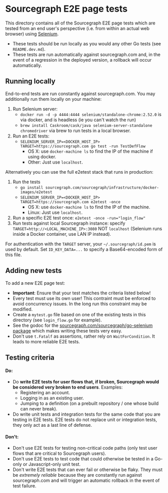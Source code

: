 # Sourcegraph E2E page tests

This directory contains all of the Sourcegraph E2E page tests which are tested
from an end user's perspective (i.e. from within an actual web browser) using
[Selenium](http://www.seleniumhq.org/).

- These tests should be run locally as you would any other Go tests (see `README.dev.md`).
- These tests are run automatically against sourcegraph.com and, in the event of
  a regression in the deployed version, a rollback will occur automatically.

## Running locally

End-to-end tests are run constantly against sourcegraph.com.
You may additionally run them locally on your machine:

1. Run Selenium server:
    - `docker run -d -p 4444:4444 selenium/standalone-chrome:2.52.0` is via
      docker, and is headless (ie you can't watch the run)
    - `brew install Caskroom/cask/java selenium-server-standalone
      chromedriver` via brew to run tests in a local browser.
2. Run an E2E tests:
    - `SELENIUM_SERVER_IP=<DOCKER_HOST_IP> TARGET=https://sourcegraph.com go test -run TestDefFlow`
        - OS X: use `docker-machine ls` to find the IP of the machine if using docker.
        - Other: Just use `localhost`.

Alternatively you can use the full e2etest stack that runs in production:
1. Run the tests
    - `go install sourcegraph.com/sourcegraph/infrastructure/docker-images/e2etest`
    - `SELENIUM_SERVER_IP=<DOCKER_HOST_IP> TARGET=https://sourcegraph.com e2etest -once`
        - OS X: use `docker-machine ls` to find the IP of the machine.
        - Linux: Just use `localhost`.
2. Run a specific E2E test once: `e2etest -once -run="login_flow"`
3. Run tests against local Sourcegraph instance: specify `TARGET=http://<LOCAL_MACHINE_IP>:3080` NOT `localhost` (Selenium runs inside a Docker container, use LAN IP instead).

For authentication with the `TARGET` server, your `~/.sourcegraph/id.pem` is used by default. Set `ID_KEY_DATA=...` to specify a Base64-encoded form of this file.

## Adding new tests

To add a new E2E page test:

- **Important**: Ensure that your test matches the criteria listed below!
- Every test must use its own user! This contraint must be enforced to avoid
  concurrency issues. In the long run this constraint may be modified.
- Create a `mytest.go` file based on one of the existing tests in this directory
  (see `login_flow.go` for example).
- See the godoc for the [sourcegraph.com/sourcegraph/go-selenium package](https://godoc.org/sourcegraph.com/sourcegraph/go-selenium)
  which makes writing these tests very easy.
- Don't use `t.Fatalf` as assertions, rather rely on `WaitForCondition`. It
  leads to more reliable E2E tests.

## Testing criteria

#### Do:

- Do **write E2E tests for user flows that, if broken, Sourcegraph would be
  considered very broken to end users**. Examples:
  - Registering an account.
  - Logging in as an existing user.
  - Jumping to a definition (on a prebuilt repository / one whose build can
    never break).
- Do write unit tests and integration tests for the same code that you are
  testing in E2E tests. E2E tests do not replace unit or integration tests, they
  only act as a last line of defense.

#### Don't:

- Don't use E2E tests for testing non-critical code paths (only test user flows
  that are critical to Sourcegraph users).
- Don't use E2E tests to test code that could otherwise be tested in a Go-only
  or Javascript-only unit test.
- Don't write E2E tests that can ever fail or otherwise be flaky. They must be
  _extremely reliable_ because they are constantly run against sourcegraph.com
  and will trigger an automatic rollback in the event of test failure.
